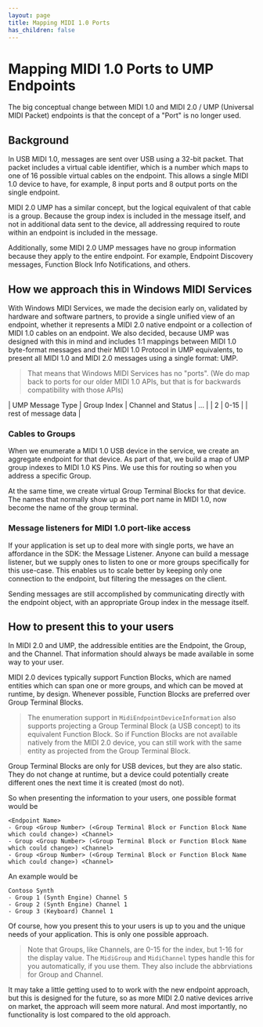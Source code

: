 ```yaml
---
layout: page
title: Mapping MIDI 1.0 Ports
has_children: false
---
```


# Mapping MIDI 1.0 Ports to UMP Endpoints

The big conceptual change between MIDI 1.0 and MIDI 2.0 / UMP (Universal MIDI Packet) endpoints is that the concept of a "Port" is no longer used.

## Background

In USB MIDI 1.0, messages are sent over USB using a 32-bit packet. That packet includes a virtual cable identifier, which is a number which maps to one of 16 possible virtual cables on the endpoint. This allows a single MIDI 1.0 device to have, for example, 8 input ports and 8 output ports on the single endpoint.

MIDI 2.0 UMP has a similar concept, but the logical equivalent of that cable is a group. Because the group index is included in the message itself, and not in additional data sent to the device, all addressing required to route within an endpoint is included in the message.

Additionally, some MIDI 2.0 UMP messages have no group information because they apply to the entire endpoint. For example, Endpoint Discovery messages, Function Block Info Notifications, and others.

## How we approach this in Windows MIDI Services

With Windows MIDI Services, we made the decision early on, validated by hardware and software partners, to provide a single unified view of an endpoint, whether it represents a MIDI 2.0 native endpoint or a collection of MIDI 1.0 cables on an endpoint. We also decided, because UMP was designed with this in mind and includes 1:1 mappings between MIDI 1.0 byte-format messages and their MIDI 1.0 Protocol in UMP equivalents, to present all MIDI 1.0 and MIDI 2.0 messages using a single format: UMP.

> That means that Windows MIDI Services has no "ports". (We do map back to ports for our older MIDI 1.0 APIs, but that is for backwards compatibility with those APIs)

| UMP Message Type | Group Index | Channel and Status | ... |
| 2 | 0-15 | | rest of message data |

### Cables to Groups

When we enumerate a MIDI 1.0 USB device in the service, we create an aggregate endpoint for that device. As part of that, we build a map of UMP group indexes to MIDI 1.0 KS Pins. We use this for routing so when you address a specific Group.

At the same time, we create virtual Group Terminal Blocks for that device. The names that normally show up as the port name in MIDI 1.0, now become the name of the group terminal.

### Message listeners for MIDI 1.0 port-like access

If your application is set up to deal more with single ports, we have an affordance in the SDK: the Message Listener. Anyone can build a message listener, but we supply ones to listen to one or more groups specifically for this use-case. This enables us to scale better by keeping only one connection to the endpoint, but filtering the messages on the client.

Sending messages are still accomplished by communicating directly with the endpoint object, with an appropriate Group index in the message itself.

## How to present this to your users

In MIDI 2.0 and UMP, the addressible entities are the Endpoint, the Group, and the Channel. That information should always be made available in some way to your user.

MIDI 2.0 devices typically support Function Blocks, which are named entities which can span one or more groups, and which can be moved at runtime, by design. Whenever possible, Function Blocks are preferred over Group Terminal Blocks.

> The enumeration support in `MidiEndpointDeviceInformation` also supports projecting a Group Terminal Block (a USB concept) to its equivalent Function Block. So if Function Blocks are not available natively from the MIDI 2.0 device, you can still work with the same entity as projected from the Group Terminal Block.

Group Terminal Blocks are only for USB devices, but they are also static. They do not change at runtime, but a device could potentially create different ones the next time it is created (most do not).

So when presenting the information to your users, one possible format would be

```
<Endpoint Name>
- Group <Group Number> (<Group Terminal Block or Function Block Name which could change>) <Channel>
- Group <Group Number> (<Group Terminal Block or Function Block Name which could change>) <Channel>
- Group <Group Number> (<Group Terminal Block or Function Block Name which could change>) <Channel>
```

An example would be

```
Contoso Synth
- Group 1 (Synth Engine) Channel 5
- Group 2 (Synth Engine) Channel 1
- Group 3 (Keyboard) Channel 1

```

Of course, how you present this to your users is up to you and the unique needs of your application. This is only one possible approach.

> Note that Groups, like Channels, are 0-15 for the index, but 1-16 for the display value. The `MidiGroup` and `MidiChannel` types handle this for you automatically, if you use them. They also include the abbrviations for Group and Channel.

It may take a little getting used to to work with the new endpoint approach, but this is designed for the future, so as more MIDI 2.0 native devices arrive on market, the approach will seem more natural. And most importantly, no functionality is lost compared to the old approach.
